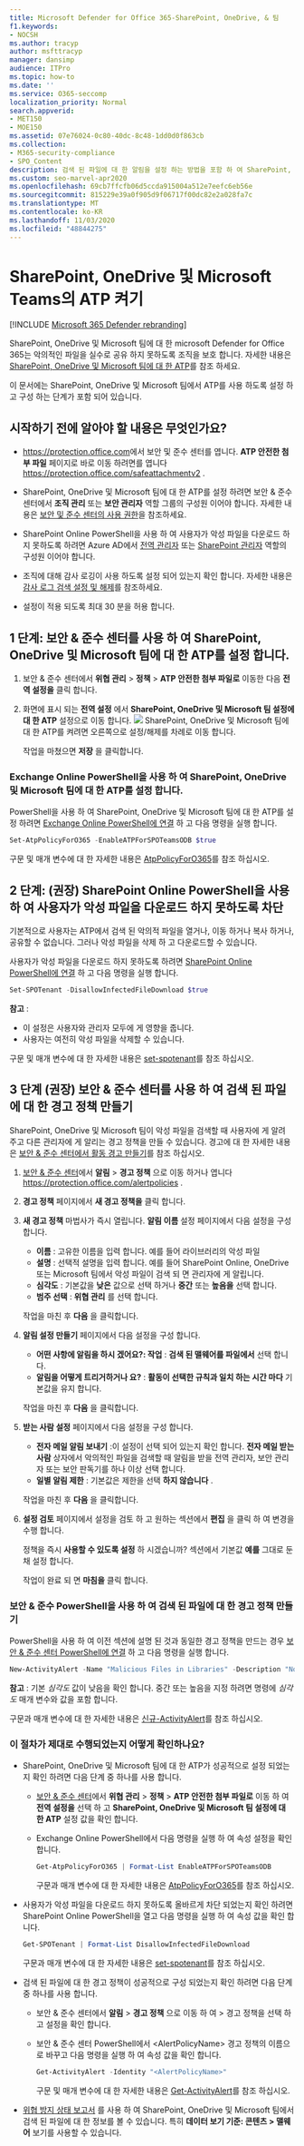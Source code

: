```yaml
---
title: Microsoft Defender for Office 365-SharePoint, OneDrive, & 팀
f1.keywords:
- NOCSH
ms.author: tracyp
author: msfttracyp
manager: dansimp
audience: ITPro
ms.topic: how-to
ms.date: ''
ms.service: O365-seccomp
localization_priority: Normal
search.appverid:
- MET150
- MOE150
ms.assetid: 07e76024-0c80-40dc-8c48-1dd0d0f863cb
ms.collection:
- M365-security-compliance
- SPO_Content
description: 검색 된 파일에 대 한 알림을 설정 하는 방법을 포함 하 여 SharePoint, OneDrive 및 팀에 대 한 ATP를 설정 하는 방법을 알아봅니다.
ms.custom: seo-marvel-apr2020
ms.openlocfilehash: 69cb7ffcfb06d5ccda915004a512e7eefc6eb56e
ms.sourcegitcommit: 815229e39a0f905d9f06717f00dc82e2a028fa7c
ms.translationtype: MT
ms.contentlocale: ko-KR
ms.lasthandoff: 11/03/2020
ms.locfileid: "48844275"
---
```

# <a name="turn-on-atp-for-sharepoint-onedrive-and-microsoft-teams"></a>SharePoint, OneDrive 및 Microsoft Teams의 ATP 켜기

[!INCLUDE [Microsoft 365 Defender rebranding](../includes/microsoft-defender-for-office.md)]

SharePoint, OneDrive 및 Microsoft 팀에 대 한 microsoft Defender for Office 365는 악의적인 파일을 실수로 공유 하지 못하도록 조직을 보호 합니다. 자세한 내용은 [SharePoint, OneDrive 및 Microsoft 팀에 대 한 ATP](atp-for-spo-odb-and-teams.md)를 참조 하세요.

이 문서에는 SharePoint, OneDrive 및 Microsoft 팀에서 ATP를 사용 하도록 설정 하 고 구성 하는 단계가 포함 되어 있습니다.

## <a name="what-do-you-need-to-know-before-you-begin"></a>시작하기 전에 알아야 할 내용은 무엇인가요?

- <https://protection.office.com>에서 보안 및 준수 센터를 엽니다. **ATP 안전한 첨부 파일** 페이지로 바로 이동 하려면를 엽니다 <https://protection.office.com/safeattachmentv2> .

- SharePoint, OneDrive 및 Microsoft 팀에 대 한 ATP를 설정 하려면 보안 & 준수 센터에서 **조직 관리** 또는 **보안 관리자** 역할 그룹의 구성원 이어야 합니다. 자세한 내용은 [보안 및 준수 센터의 사용 권한](permissions-in-the-security-and-compliance-center.md)을 참조하세요.

- SharePoint Online PowerShell을 사용 하 여 사용자가 악성 파일을 다운로드 하지 못하도록 하려면 Azure AD에서 [전역 관리자](https://docs.microsoft.com/azure/active-directory/users-groups-roles/directory-assign-admin-roles#global-administrator--company-administrator) 또는 [SharePoint 관리자](https://docs.microsoft.com/azure/active-directory/users-groups-roles/directory-assign-admin-roles#sharepoint-administrator) 역할의 구성원 이어야 합니다.

- 조직에 대해 감사 로깅이 사용 하도록 설정 되어 있는지 확인 합니다. 자세한 내용은 [감사 로그 검색 설정 및 해제](../../compliance/turn-audit-log-search-on-or-off.md)를 참조하세요.

- 설정이 적용 되도록 최대 30 분을 허용 합니다.

## <a name="step-1-use-the-security--compliance-center-to-turn-on-atp-for-sharepoint-onedrive-and-microsoft-teams"></a>1 단계: 보안 & 준수 센터를 사용 하 여 SharePoint, OneDrive 및 Microsoft 팀에 대 한 ATP를 설정 합니다.

1. 보안 & 준수 센터에서 **위협 관리** \> **정책** \> **ATP 안전한 첨부 파일로** 이동한 다음 **전역 설정을** 클릭 합니다.

2. 화면에 표시 되는 **전역 설정** 에서 **SharePoint, OneDrive 및 Microsoft 팀 설정에 대 한 ATP** 설정으로 이동 합니다. ![ ](../../media/963dfcd0-1765-4306-bcce-c3008c4406b9.png) SharePoint, OneDrive 및 Microsoft 팀에 대 한 ATP를 켜려면 오른쪽으로 설정/해제를 차례로 이동 합니다.

   작업을 마쳤으면 **저장** 을 클릭합니다.

### <a name="use-exchange-online-powershell-to-turn-on-atp-for-sharepoint-onedrive-and-microsoft-teams"></a>Exchange Online PowerShell을 사용 하 여 SharePoint, OneDrive 및 Microsoft 팀에 대 한 ATP를 설정 합니다.

PowerShell을 사용 하 여 SharePoint, OneDrive 및 Microsoft 팀에 대 한 ATP를 설정 하려면 [Exchange Online PowerShell에 연결](https://docs.microsoft.com/powershell/exchange/connect-to-exchange-online-powershell) 하 고 다음 명령을 실행 합니다.

```powershell
Set-AtpPolicyForO365 -EnableATPForSPOTeamsODB $true
```

구문 및 매개 변수에 대 한 자세한 내용은 [AtpPolicyForO365](https://docs.microsoft.com/powershell/module/exchange/set-atppolicyforo365)를 참조 하십시오.

## <a name="step-2-recommended-use-sharepoint-online-powershell-to-prevent-users-from-downloading-malicious-files"></a>2 단계: (권장) SharePoint Online PowerShell을 사용 하 여 사용자가 악성 파일을 다운로드 하지 못하도록 차단

기본적으로 사용자는 ATP에서 검색 된 악의적 파일을 열거나, 이동 하거나 복사 하거나, 공유할 수 없습니다. 그러나 악성 파일을 삭제 하 고 다운로드할 수 있습니다.

사용자가 악성 파일을 다운로드 하지 못하도록 하려면 [SharePoint Online PowerShell에 연결](https://docs.microsoft.com/powershell/sharepoint/sharepoint-online/connect-sharepoint-online) 하 고 다음 명령을 실행 합니다.

```powershell
Set-SPOTenant -DisallowInfectedFileDownload $true
```

**참고** :

- 이 설정은 사용자와 관리자 모두에 게 영향을 줍니다.
- 사용자는 여전히 악성 파일을 삭제할 수 있습니다.

구문 및 매개 변수에 대 한 자세한 내용은 [set-spotenant](https://docs.microsoft.com/powershell/module/sharepoint-online/Set-SPOTenant)를 참조 하십시오.

## <a name="step-3-recommended-use-the-security--compliance-center-to-create-an-alert-policy-for-detected-files"></a>3 단계 (권장) 보안 & 준수 센터를 사용 하 여 검색 된 파일에 대 한 경고 정책 만들기

SharePoint, OneDrive 및 Microsoft 팀이 악성 파일을 검색할 때 사용자에 게 알려 주고 다른 관리자에 게 알리는 경고 정책을 만들 수 있습니다. 경고에 대 한 자세한 내용은 [보안 & 준수 센터에서 활동 경고 만들기](../../compliance/create-activity-alerts.md)를 참조 하십시오.

1. [보안 & 준수 센터](https://protection.office.com)에서 **알림** \> **경고 정책** 으로 이동 하거나 엽니다 <https://protection.office.com/alertpolicies> .

2. **경고 정책** 페이지에서 **새 경고 정책을** 클릭 합니다.

3. **새 경고 정책** 마법사가 즉시 열립니다. **알림 이름** 설정 페이지에서 다음 설정을 구성 합니다.

   - **이름** : 고유한 이름을 입력 합니다. 예를 들어 라이브러리의 악성 파일
   - **설명** : 선택적 설명을 입력 합니다. 예를 들어 SharePoint Online, OneDrive 또는 Microsoft 팀에서 악성 파일이 검색 되 면 관리자에 게 알립니다.
   - **심각도** : 기본값을 **낮은** 값으로 선택 하거나 **중간** 또는 **높음을** 선택 합니다.
   - **범주 선택** : **위협 관리** 를 선택 합니다.

   작업을 마친 후 **다음** 을 클릭합니다.

4. **알림 설정 만들기** 페이지에서 다음 설정을 구성 합니다.

   - **어떤 사항에 알림을 하시 겠어요?: 작업** : **검색 된 맬웨어를 파일에서** 선택 합니다.
   - **알림을 어떻게 트리거하거나 요?** : **활동이 선택한 규칙과 일치 하는 시간 마다** 기본값을 유지 합니다.

   작업을 마친 후 **다음** 을 클릭합니다.

5. **받는 사람 설정** 페이지에서 다음 설정을 구성 합니다.

   - **전자 메일 알림 보내기** :이 설정이 선택 되어 있는지 확인 합니다. **전자 메일 받는 사람** 상자에서 악의적인 파일을 검색할 때 알림을 받을 전역 관리자, 보안 관리자 또는 보안 판독기를 하나 이상 선택 합니다.
   - **일별 알림 제한** : 기본값은 제한을 선택 **하지 않습니다** .

   작업을 마친 후 **다음** 을 클릭합니다.

6. **설정 검토** 페이지에서 설정을 검토 하 고 원하는 섹션에서 **편집** 을 클릭 하 여 변경을 수행 합니다.

   정책을 즉시 **사용할 수 있도록 설정** 하 시겠습니까? 섹션에서 기본값 **예를** 그대로 둔 채 설정 합니다.

   작업이 완료 되 면 **마침을** 클릭 합니다.

### <a name="use-security--compliance-powershell-to-create-an-alert-policy-for-detected-files"></a>보안 & 준수 PowerShell을 사용 하 여 검색 된 파일에 대 한 경고 정책 만들기

PowerShell을 사용 하 여 이전 섹션에 설명 된 것과 동일한 경고 정책을 만드는 경우 [보안 & 준수 센터 PowerShell에 연결](https://docs.microsoft.com/powershell/exchange/connect-to-scc-powershell) 하 고 다음 명령을 실행 합니다.

```powershell
New-ActivityAlert -Name "Malicious Files in Libraries" -Description "Notifies admins when malicious files are detected in SharePoint Online, OneDrive, or Microsoft Teams" -Category ThreatManagement -Operation FileMalwareDetected -NotifyUser "admin1@contoso.com","admin2@contoso.com"
```

**참고** : 기본 _심각도_ 값이 낮음을 확인 합니다. 중간 또는 높음을 지정 하려면 명령에 _심각도_ 매개 변수와 값을 포함 합니다.

구문과 매개 변수에 대 한 자세한 내용은 [신규-ActivityAlert](https://docs.microsoft.com/powershell/module/exchange/new-activityalert)를 참조 하십시오.

### <a name="how-do-you-know-these-procedures-worked"></a>이 절차가 제대로 수행되었는지 어떻게 확인하나요?

- SharePoint, OneDrive 및 Microsoft 팀에 대 한 ATP가 성공적으로 설정 되었는지 확인 하려면 다음 단계 중 하나를 사용 합니다.

  - [보안 & 준수 센터](https://protection.office.com)에서 **위협 관리** \> **정책** \> **ATP 안전한 첨부 파일로** 이동 하 여 **전역 설정을** 선택 하 고 **SharePoint, OneDrive 및 Microsoft 팀 설정에 대 한 ATP** 설정 값을 확인 합니다.

  - Exchange Online PowerShell에서 다음 명령을 실행 하 여 속성 설정을 확인 합니다.

    ```powershell
    Get-AtpPolicyForO365 | Format-List EnableATPForSPOTeamsODB
    ```

    구문과 매개 변수에 대 한 자세한 내용은 [AtpPolicyForO365](https://docs.microsoft.com/powershell/module/exchange/get-atppolicyforo365)를 참조 하십시오.

- 사용자가 악성 파일을 다운로드 하지 못하도록 올바르게 차단 되었는지 확인 하려면 SharePoint Online PowerShell을 열고 다음 명령을 실행 하 여 속성 값을 확인 합니다.

  ```powershell
  Get-SPOTenant | Format-List DisallowInfectedFileDownload
  ```

  구문과 매개 변수에 대 한 자세한 내용은 [set-spotenant](https://docs.microsoft.com/powershell/module/sharepoint-online/Set-SPOTenant)를 참조 하십시오.

- 검색 된 파일에 대 한 경고 정책이 성공적으로 구성 되었는지 확인 하려면 다음 단계 중 하나를 사용 합니다.

  - 보안 & 준수 센터에서 **알림** \> **경고 정책** 으로 이동 하 여 \> 경고 정책을 선택 하 고 설정을 확인 합니다.

  - 보안 & 준수 센터 PowerShell에서 \<AlertPolicyName\> 경고 정책의 이름으로 바꾸고 다음 명령을 실행 하 여 속성 값을 확인 합니다.

    ```powershell
    Get-ActivityAlert -Identity "<AlertPolicyName>"
    ```

    구문 및 매개 변수에 대 한 자세한 내용은 [Get-ActivityAlert](https://docs.microsoft.com/powershell/module/exchange/get-activityalert)를 참조 하십시오.

- [위협 방지 상태 보고서](view-email-security-reports.md#threat-protection-status-report) 를 사용 하 여 SharePoint, OneDrive 및 Microsoft 팀에서 검색 된 파일에 대 한 정보를 볼 수 있습니다. 특히 **데이터 보기 기준: 콘텐츠 \> 맬웨어** 보기를 사용할 수 있습니다.
